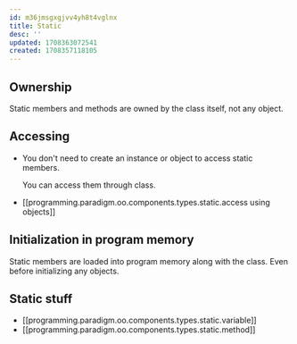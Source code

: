 ```yaml
---
id: m36jmsgxgjvv4yh8t4vglnx
title: Static
desc: ''
updated: 1708363072541
created: 1708357118105
---
```


## Ownership

Static members and methods are owned by the class itself, not any object.

## Accessing

- You don't need to create an instance or object to access static members.

    You can access them through class.

- [[programming.paradigm.oo.components.types.static.access using objects]]


## Initialization in program memory

Static members are loaded into program memory along with the class. Even before initializing any objects.

## Static stuff

- [[programming.paradigm.oo.components.types.static.variable]]
- [[programming.paradigm.oo.components.types.static.method]]
